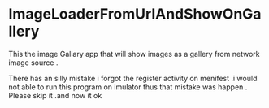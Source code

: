 # ImageLoaderFromUrlAndShowOnGallery

This the image Gallary app that will show images as a gallery from network image source .

There has an silly mistake i forgot the register activity on menifest .i would not able to run this program on imulator thus that mistake was happen .
Please skip it .and now it ok 
 
